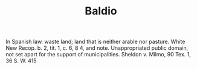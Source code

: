 ---
title: Baldio
letter: B
permalink: "/definitions/bld-baldio.html"
body: In Spanish law. waste land; land that is neither arable nor pasture. White New
  Recop. b. 2, tit. 1, c. 6, 8 4, and note. Unappropriated public domain, not set
  apart for the support of municipalities. Sheldon v. Milmo, 90 Tex. 1, 36 S. W. 415
published_at: '2018-07-07'
source: Black's Law Dictionary 2nd Ed (1910)
layout: post
---